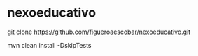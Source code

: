 # nexoeducativo

git clone https://github.com/figueroaescobar/nexoeducativo.git

mvn clean install -DskipTests
